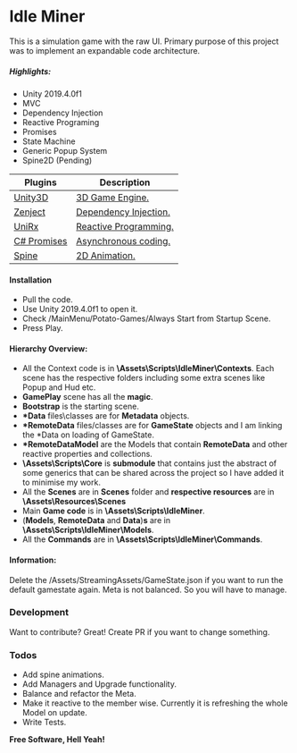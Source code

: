 # Idle Miner

This is a simulation game with the raw UI. Primary purpose of this project was to implement an expandable code architecture. 

##### Highlights:
  - Unity 2019.4.0f1
  - MVC
  - Dependency Injection
  - Reactive Programing
  - Promises
  - State Machine
  - Generic Popup System
  - Spine2D (Pending)

| Plugins | Description |
| ------ | ------ |
|[Unity3D] | [3D Game Engine.][GE]|
| [Zenject] | [Dependency Injection.][DE] |
| [UniRx] | [Reactive Programming.][RP] |
| [C# Promises] | [Asynchronous coding.][AC] |
| [Spine] | [2D Animation.][SP] |

#### Installation
  - Pull the code.
  - Use Unity 2019.4.0f1 to open it.
  - Check /MainMenu/Potato-Games/Always Start from Startup Scene.
  - Press Play.

#### Hierarchy Overview:
  - All the Context code is in __\Assets\Scripts\IdleMiner\Contexts__. Each scene has the respective folders including some extra scenes like Popup and Hud etc.
  - __GamePlay__ scene has all the __magic__.
  - __Bootstrap__ is the starting scene.
  - __*Data__ files\classes are for __Metadata__ objects.
  - __*RemoteData__ files/classes are for __GameState__ objects and I am linking the *Data on loading of GameState.
  - __*RemoteDataModel__ are the Models that contain __RemoteData__ and other reactive properties and collections.
  - __\Assets\Scripts\Core__ is __submodule__ that contains just the abstract of some generics that can be shared across the project so I have added it to minimise my work.
  - All the __Scenes__ are in __Scenes__ folder and __respective resources__ are in __\Assets\Resources\Scenes__
  - Main __Game code__ is in __\Assets\Scripts\IdleMiner__.
  - (__Models__, __RemoteData__ and __Data__)__s__ are in __\Assets\Scripts\IdleMiner\Models__.
  - All the __Commands__ are in   __\Assets\Scripts\IdleMiner\Commands__.

#### Information:
Delete the /Assets/StreamingAssets/GameState.json if you want to run the default gamestate again.
Meta is not balanced. So you will have to manage.


### Development
Want to contribute? Great!
Create PR if you want to change something.


### Todos
 - Add spine animations.
 - Add Managers and Upgrade functionality.
 - Balance and refactor the Meta.
 - Make it reactive to the member wise. Currently it is refreshing the whole Model on update.
 - Write Tests.


**Free Software, Hell Yeah!**

[//]: # (These are reference links used in the body of this note and get stripped out when the markdown processor does its job. There is no need to format nicely because it shouldn't be seen. Thanks SO - http://stackoverflow.com/questions/4823468/store-comments-in-markdown-syntax)


   [Unity3D]: <https://unity.com/releases/2019-lts>
   [Zenject]: <https://github.com/svermeulen/Zenject>
   [UniRx]: <https://github.com/neuecc/UniRx>
   [C# Promises]: <https://github.com/Real-Serious-Games/C-Sharp-Promise>
   [Spine]: <http://esotericsoftware.com/>

   [GE]: <https://en.wikipedia.org/wiki/Game_engine>
   [DE]: <https://en.wikipedia.org/wiki/Dependency_injection>
   [RP]: <https://en.wikipedia.org/wiki/Reactive_programming>
   [AC]: <http://www.what-could-possibly-go-wrong.com/promises-for-game-development/#introduction-to-promises>
   [SP]: <http://esotericsoftware.com/blog>


